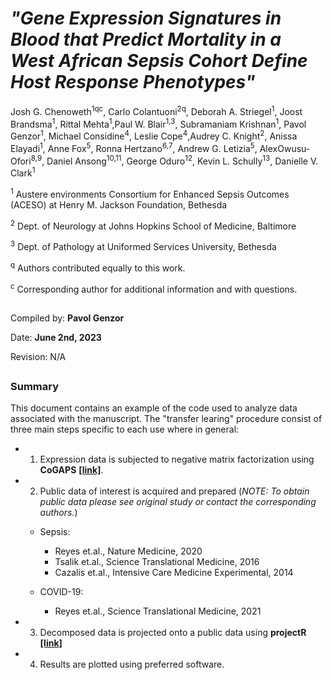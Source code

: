
# ___"Gene Expression Signatures in Blood that Predict Mortality in a West African Sepsis Cohort Define Host Response Phenotypes"___


Josh G. Chenoweth<sup>1qc</sup>, Carlo Colantuoni<sup>2q</sup>, Deborah A. Striegel<sup>1</sup>, Joost Brandsma<sup>1</sup>, Rittal Mehta<sup>1</sup>,Paul W. Blair<sup>1,3</sup>, Subramaniam Krishnan<sup>1</sup>, Pavol Genzor<sup>1</sup>, Michael Considine<sup>4</sup>, Leslie Cope<sup>4</sup>,Audrey C. Knight<sup>2</sup>, Anissa Elayadi<sup>1</sup>, Anne Fox<sup>5</sup>, Ronna Hertzano<sup>6,7</sup>, Andrew G. Letizia<sup>5</sup>, AlexOwusu-Ofori<sup>8,9</sup>, Daniel Ansong<sup>10,11</sup>, George Oduro<sup>12</sup>, Kevin L. Schully<sup>13</sup>, Danielle V. Clark<sup>1</sup>

<sup>1</sup> Austere environments Consortium for Enhanced Sepsis Outcomes (ACESO) at Henry M. Jackson Foundation, Bethesda

<sup>2</sup> Dept. of Neurology at Johns Hopkins School of Medicine, Baltimore

<sup>3</sup> Dept. of Pathology at Uniformed Services University, Bethesda
  
<sup>q</sup> Authors contributed equally to this work. 

<sup>c</sup> Corresponding author for additional information and with questions.  


##
Compiled by: __Pavol Genzor__ 

Date: __June 2nd, 2023__

Revision: N/A
##

### Summary 

This document contains an example of the code used to analyze data associated with the manuscript. The "transfer learing" procedure consist of three main steps specific to each use where in general:  

* 1. Expression data is subjected to negative matrix factorization using __CoGAPS__
[**[link]**](https://bmcbioinformatics.biomedcentral.com/articles/10.1186/s12859-020-03796-9). 

* 2. Public data of interest is acquired and prepared (*NOTE: To obtain public data please see original study or contact the corresponding authors.*)

    + Sepsis:
      + Reyes et.al., Nature Medicine, 2020 
      + Tsalik et.al., Science Translational Medicine, 2016
      + Cazalis et.al., Intensive Care Medicine Experimental, 2014  
      
    + COVID-19:
      + Reyes et.al., Science Translational Medicine, 2021

    
* 3. Decomposed data is projected onto a public data using __projectR__
[**[link]**](https://www.bioconductor.org/packages/release/bioc/html/projectR.html) 

* 4. Results are plotted using preferred software.
